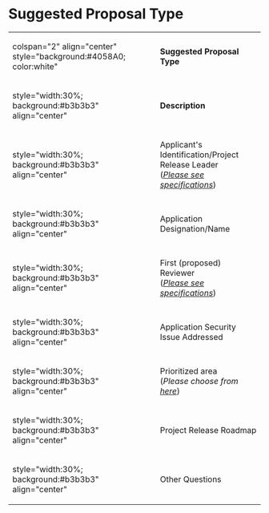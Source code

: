 # Suggested Proposal Type

<table>
<tbody>
<tr class="odd">
<td><p>colspan="2" align="center" style="background:#4058A0; color:white"</p></td>
<td><p><strong>Suggested Proposal Type</strong></p></td>
</tr>
<tr class="even">
<td><p>style="width:30%; background:#b3b3b3" align="center"</p></td>
<td><p><strong>Description</strong></p></td>
</tr>
<tr class="odd">
<td><p>style="width:30%; background:#b3b3b3" align="center"</p></td>
<td><p>Applicant's Identification/Project Release Leader<br />
(<a href="OWASP_Season_of_Code_2009_-_Applications_-_Proposal_Type_Applicant&#39;s_Identification" title="wikilink"><em>Please see specifications</em></a>)</p></td>
</tr>
<tr class="even">
<td><p>style="width:30%; background:#b3b3b3" align="center"</p></td>
<td><p>Application Designation/Name</p></td>
</tr>
<tr class="odd">
<td><p>style="width:30%; background:#b3b3b3" align="center"</p></td>
<td><p>First (proposed) Reviewer<br />
(<a href="OWASP_Season_of_Code_2009_-_Applications_-_Proposal_Type_Applicant&#39;s_Identification" title="wikilink"><em>Please see specifications</em></a>)</p></td>
</tr>
<tr class="even">
<td><p>style="width:30%; background:#b3b3b3" align="center"</p></td>
<td><p>Application Security Issue Addressed</p></td>
</tr>
<tr class="odd">
<td><p>style="width:30%; background:#b3b3b3" align="center"</p></td>
<td><p>Prioritized area<br />
(<em>Please choose from</em> <a href="OWASP_Season_of_Code_2009#HOW_TO_PARTICIPATE_(TO_DEVELOPERS)" title="wikilink"><em>here</em></a>)</p></td>
</tr>
<tr class="even">
<td><p>style="width:30%; background:#b3b3b3" align="center"</p></td>
<td><p>Project Release Roadmap</p></td>
</tr>
<tr class="odd">
<td><p>style="width:30%; background:#b3b3b3" align="center"</p></td>
<td><p>Other Questions</p></td>
</tr>
</tbody>
</table>